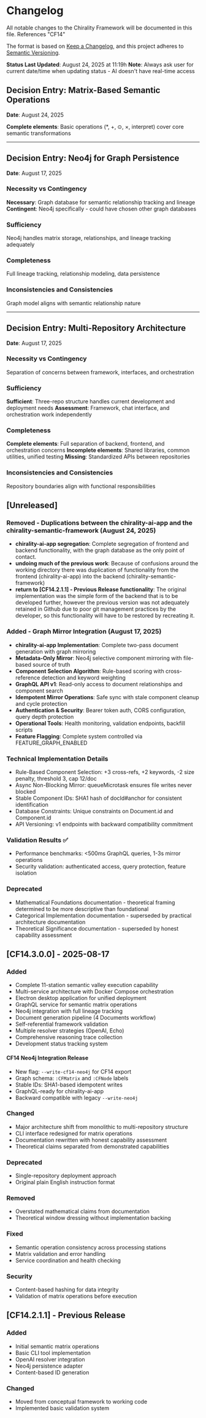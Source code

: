 # Changelog

All notable changes to the Chirality Framework will be documented in this file.  References "CF14" 

The format is based on [Keep a Changelog](https://keepachangelog.com/en/1.0.0/),
and this project adheres to [Semantic Versioning](https://semver.org/spec/v2.0.0.html).

**Status Last Updated**: August 24, 2025 at 11:19h
**Note**: Always ask user for current date/time when updating status - AI doesn't have real-time access

## Decision Entry: Matrix-Based Semantic Operations
**Date**: August 24, 2025

**Complete elements**: Basic operations (*, +, ⊙, ×, interpret) cover core semantic transformations

---

## Decision Entry: Neo4j for Graph Persistence
**Date**: August 17, 2025

### Necessity vs Contingency
**Necessary**: Graph database for semantic relationship tracking and lineage
**Contingent**: Neo4j specifically - could have chosen other graph databases

### Sufficiency
Neo4j handles matrix storage, relationships, and lineage tracking adequately

### Completeness
Full lineage tracking, relationship modeling, data persistence

### Inconsistencies and Consistencies
Graph model aligns with semantic relationship nature


---

## Decision Entry: Multi-Repository Architecture
**Date**: August 17, 2025

### Necessity vs Contingency
Separation of concerns between framework, interfaces, and orchestration

### Sufficiency
**Sufficient**: Three-repo structure handles current development and deployment needs
**Assessment**: Framework, chat interface, and orchestration work independently

### Completeness
**Complete elements**: Full separation of backend, frontend, and orchestration concerns
**Incomplete elements**: Shared libraries, common utilities, unified testing
**Missing**: Standardized APIs between repositories

### Inconsistencies and Consistencies
Repository boundaries align with functional responsibilities



## [Unreleased]

### Removed - Duplications between the chirality-ai-app and the chirality-semantic-framework (August 24, 2025)
- **chirality-ai-app segregation**: Complete segregation of frontend and backend functionality, with the graph database as the only point of contact.
- **undoing much of the previous work**: Because of confusions around the working directory there was duplication of functionality from the frontend (chirality-ai-app) into the backend (chirality-semantic-framework)
- **return to  [CF14.2.1.1] - Previous Release functionality**: The original implementation was the simple form of the backend that is to be developed further, however the previous version was not adequately retained in Github due to poor git management practices by the developer, so this functionality will have to be restored by recreating it.

### Added - Graph Mirror Integration (August 17, 2025)
- **chirality-ai-app Implementation**: Complete two-pass document generation with graph mirroring
- **Metadata-Only Mirror**: Neo4j selective component mirroring with file-based source of truth
- **Component Selection Algorithm**: Rule-based scoring with cross-reference detection and keyword weighting
- **GraphQL API v1**: Read-only access to document relationships and component search
- **Idempotent Mirror Operations**: Safe sync with stale component cleanup and cycle protection
- **Authentication & Security**: Bearer token auth, CORS configuration, query depth protection
- **Operational Tools**: Health monitoring, validation endpoints, backfill scripts
- **Feature Flagging**: Complete system controlled via FEATURE_GRAPH_ENABLED

### Technical Implementation Details
- Rule-Based Component Selection: +3 cross-refs, +2 keywords, -2 size penalty, threshold 3, cap 12/doc
- Async Non-Blocking Mirror: queueMicrotask ensures file writes never blocked
- Stable Component IDs: SHA1 hash of docId#anchor for consistent identification
- Database Constraints: Unique constraints on Document.id and Component.id
- API Versioning: v1 endpoints with backward compatibility commitment

### Validation Results ✅
- Performance benchmarks: <500ms GraphQL queries, 1-3s mirror operations
- Security validation: authenticated access, query protection, feature isolation

### Deprecated
- Mathematical Foundations documentation - theoretical framing determined to be more descriptive than foundational
- Categorical Implementation documentation - superseded by practical architecture documentation  
- Theoretical Significance documentation - superseded by honest capability assessment

## [CF14.3.0.0] - 2025-08-17

### Added
- Complete 11-station semantic valley execution capability
- Multi-service architecture with Docker Compose orchestration
- Electron desktop application for unified deployment
- GraphQL service for semantic matrix operations
- Neo4j integration with full lineage tracking
- Document generation pipeline (4 Documents workflow)
- Self-referential framework validation
- Multiple resolver strategies (OpenAI, Echo)
- Comprehensive reasoning trace collection
- Development status tracking system

#### CF14 Neo4j Integration Release
- New flag: `--write-cf14-neo4j` for CF14 export
- Graph schema: `:CFMatrix` and `:CFNode` labels
- Stable IDs: SHA1-based idempotent writes
- GraphQL-ready for chirality-ai-app
- Backward compatible with legacy `--write-neo4j`

### Changed
- Major architecture shift from monolithic to multi-repository structure
- CLI interface redesigned for matrix operations
- Documentation rewritten with honest capability assessment
- Theoretical claims separated from demonstrated capabilities

### Deprecated
- Single-repository deployment approach
- Original plain English instruction format

### Removed
- Overstated mathematical claims from documentation
- Theoretical window dressing without implementation backing

### Fixed
- Semantic operation consistency across processing stations
- Matrix validation and error handling
- Service coordination and health checking

### Security
- Content-based hashing for data integrity
- Validation of matrix operations before execution

## [CF14.2.1.1] - Previous Release

### Added
- Initial semantic matrix operations
- Basic CLI tool implementation
- OpenAI resolver integration
- Neo4j persistence adapter
- Content-based ID generation

### Changed
- Moved from conceptual framework to working code
- Implemented basic validation system

